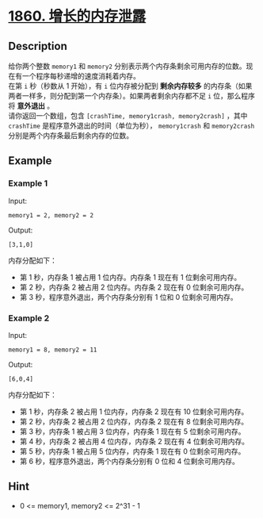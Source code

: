 # [1860. 增长的内存泄露](https://leetcode-cn.com/problems/incremental-memory-leak/)
## Description
给你两个整数 `memory1` 和 `memory2` 分别表示两个内存条剩余可用内存的位数。现在有一个程序每秒递增的速度消耗着内存。  
在第 `i` 秒（秒数从 1 开始），有 `i` 位内存被分配到 **剩余内存较多** 的内存条（如果两者一样多，则分配到第一个内存条）。如果两者剩余内存都不足 `i` 位，那么程序将 **意外退出** 。  
请你返回一个数组，包含 `[crashTime, memory1crash, memory2crash]` ，其中 `crashTime` 是程序意外退出的时间（单位为秒）， `memory1crash` 和 `memory2crash` 分别是两个内存条最后剩余内存的位数。
## Example
### Example 1
Input:  
```
memory1 = 2, memory2 = 2
```
Output:
```
[3,1,0]
```
内存分配如下：   
- 第 1 秒，内存条 1 被占用 1 位内存。内存条 1 现在有 1 位剩余可用内存。  
- 第 2 秒，内存条 2 被占用 2 位内存。内存条 2 现在有 0 位剩余可用内存。  
- 第 3 秒，程序意外退出，两个内存条分别有 1 位和 0 位剩余可用内存。  
### Example 2
Input:  
```
memory1 = 8, memory2 = 11
```
Output:
```
[6,0,4]
```
内存分配如下：  
- 第 1 秒，内存条 2 被占用 1 位内存，内存条 2 现在有 10 位剩余可用内存。  
- 第 2 秒，内存条 2 被占用 2 位内存，内存条 2 现在有 8 位剩余可用内存。  
- 第 3 秒，内存条 1 被占用 3 位内存，内存条 1 现在有 5 位剩余可用内存。  
- 第 4 秒，内存条 2 被占用 4 位内存，内存条 2 现在有 4 位剩余可用内存。  
- 第 5 秒，内存条 1 被占用 5 位内存，内存条 1 现在有 0 位剩余可用内存。  
- 第 6 秒，程序意外退出，两个内存条分别有 0 位和 4 位剩余可用内存。  
## Hint
- 0 <= memory1, memory2 <= 2^31 - 1
